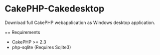 CakePHP-Cakedesktop
==================

Download full CakePHP webapplication as Windows desktop application.

== Requirements

 * CakePHP >= 2.3
 * php-sqlite (Requires Sqlite3) 
